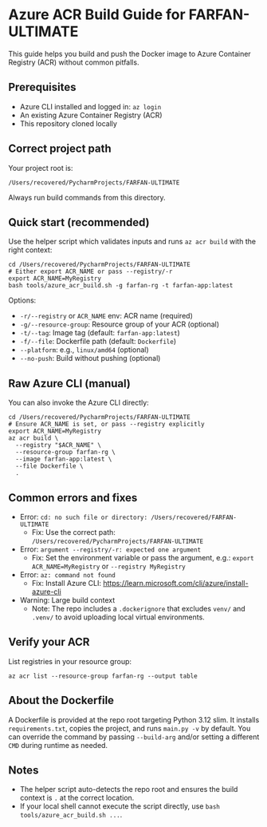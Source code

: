 # Azure ACR Build Guide for FARFAN-ULTIMATE

This guide helps you build and push the Docker image to Azure Container Registry (ACR) without common pitfalls.

## Prerequisites
- Azure CLI installed and logged in: `az login`
- An existing Azure Container Registry (ACR)
- This repository cloned locally

## Correct project path
Your project root is:

```
/Users/recovered/PycharmProjects/FARFAN-ULTIMATE
```

Always run build commands from this directory.

## Quick start (recommended)
Use the helper script which validates inputs and runs `az acr build` with the right context:

```
cd /Users/recovered/PycharmProjects/FARFAN-ULTIMATE
# Either export ACR_NAME or pass --registry/-r
export ACR_NAME=MyRegistry
bash tools/azure_acr_build.sh -g farfan-rg -t farfan-app:latest
```

Options:
- `-r/--registry` or `ACR_NAME` env: ACR name (required)
- `-g/--resource-group`: Resource group of your ACR (optional)
- `-t/--tag`: Image tag (default: `farfan-app:latest`)
- `-f/--file`: Dockerfile path (default: `Dockerfile`)
- `--platform`: e.g., `linux/amd64` (optional)
- `--no-push`: Build without pushing (optional)

## Raw Azure CLI (manual)
You can also invoke the Azure CLI directly:

```
cd /Users/recovered/PycharmProjects/FARFAN-ULTIMATE
# Ensure ACR_NAME is set, or pass --registry explicitly
export ACR_NAME=MyRegistry
az acr build \
  --registry "$ACR_NAME" \
  --resource-group farfan-rg \
  --image farfan-app:latest \
  --file Dockerfile \
  .
```

## Common errors and fixes
- Error: `cd: no such file or directory: /Users/recovered/FARFAN-ULTIMATE`
  - Fix: Use the correct path: `/Users/recovered/PycharmProjects/FARFAN-ULTIMATE`
- Error: `argument --registry/-r: expected one argument`
  - Fix: Set the environment variable or pass the argument, e.g.: `export ACR_NAME=MyRegistry` or `--registry MyRegistry`
- Error: `az: command not found`
  - Fix: Install Azure CLI: https://learn.microsoft.com/cli/azure/install-azure-cli
- Warning: Large build context
  - Note: The repo includes a `.dockerignore` that excludes `venv/` and `.venv/` to avoid uploading local virtual environments.

## Verify your ACR
List registries in your resource group:

```
az acr list --resource-group farfan-rg --output table
```

## About the Dockerfile
A Dockerfile is provided at the repo root targeting Python 3.12 slim. It installs `requirements.txt`, copies the project, and runs `main.py -v` by default. You can override the command by passing `--build-arg` and/or setting a different `CMD` during runtime as needed.

## Notes
- The helper script auto-detects the repo root and ensures the build context is `.` at the correct location.
- If your local shell cannot execute the script directly, use `bash tools/azure_acr_build.sh ...`.
